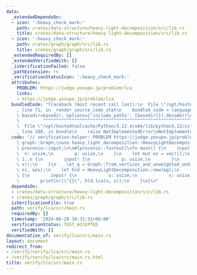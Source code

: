 ```yaml
---
data:
  _extendedDependsOn:
  - icon: ':heavy_check_mark:'
    path: crates/data-structure/heavy-light-decomposition/src/lib.rs
    title: crates/data-structure/heavy-light-decomposition/src/lib.rs
  - icon: ':heavy_check_mark:'
    path: crates/graph/graph/src/lib.rs
    title: crates/graph/graph/src/lib.rs
  _extendedRequiredBy: []
  _extendedVerifiedWith: []
  _isVerificationFailed: false
  _pathExtension: rs
  _verificationStatusIcon: ':heavy_check_mark:'
  attributes:
    PROBLEM: https://judge.yosupo.jp/problem/lca
    links:
    - https://judge.yosupo.jp/problem/lca
  bundledCode: "Traceback (most recent call last):\n  File \"/opt/hostedtoolcache/Python/3.12.4/x64/lib/python3.12/site-packages/onlinejudge_verify/documentation/build.py\"\
    , line 71, in _render_source_code_stat\n    bundled_code = language.bundle(stat.path,\
    \ basedir=basedir, options={'include_paths': [basedir]}).decode()\n          \
    \         ^^^^^^^^^^^^^^^^^^^^^^^^^^^^^^^^^^^^^^^^^^^^^^^^^^^^^^^^^^^^^^^^^^^^^^^^^^^^^^^^^\n\
    \  File \"/opt/hostedtoolcache/Python/3.12.4/x64/lib/python3.12/site-packages/onlinejudge_verify/languages/rust.py\"\
    , line 288, in bundle\n    raise NotImplementedError\nNotImplementedError\n"
  code: "// verification-helper: PROBLEM https://judge.yosupo.jp/problem/lca\n\nuse\
    \ graph::Graph;\nuse heavy_light_decomposition::HeavyLightDecomposition;\nuse\
    \ proconio::input;\n\n#[proconio::fastout]\nfn main() {\n    input! {\n      \
    \  n: usize,\n        q: usize,\n    }\n    let mut es = vec![];\n    for v in\
    \ 1..n {\n        input! {\n            p: usize,\n        }\n        es.push((p,\
    \ v));\n    }\n    let g = Graph::from_vertices_and_unweighted_undirected_edges(&vec![();\
    \ n], &es);\n    let hld = HeavyLightDecomposition::new(&g);\n    for _ in 0..q\
    \ {\n        input! {\n            u: usize,\n            v: usize,\n        }\n\
    \        println!(\"{}\", hld.lca(u, v));\n    }\n}\n"
  dependsOn:
  - crates/data-structure/heavy-light-decomposition/src/lib.rs
  - crates/graph/graph/src/lib.rs
  isVerificationFile: true
  path: verify/lca/src/main.rs
  requiredBy: []
  timestamp: '2024-06-28 10:31:31+09:00'
  verificationStatus: TEST_ACCEPTED
  verifiedWith: []
documentation_of: verify/lca/src/main.rs
layout: document
redirect_from:
- /verify/verify/lca/src/main.rs
- /verify/verify/lca/src/main.rs.html
title: verify/lca/src/main.rs
---
```


